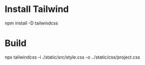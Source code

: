 # Install Tailwind
npm install -D tailwindcss
# Build
npx tailwindcss -i ./static/src/style.css -o ../static/css/project.css
